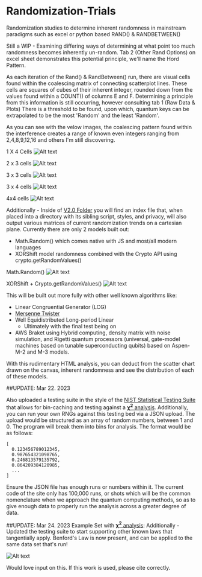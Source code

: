 # Randomization-Trials
Randomization studies to determine inherent randomness in mainstream paradigms such as excel or python based RAND() &amp; RANDBETWEEN() 


Still a WIP - Examining differing ways of determining at what point too much randomness becomes inherently un-random. Tab 2 (Other Rand Options) on excel sheet demonstrates this potential principle, we'll name the Hord Pattern.

As each iteration of the Rand() & RandBetween() run, there are visual cells found within the coalescing matrix of connecting scatterplot lines. These cells are squares of cubes of their inherent integer, rounded down from the values found within a COUNT() of columns E and F. Determining a principle from this information is still occurring, however consulting tab 1 (Raw Data & Plots) There is a threshold to be found, upon which, quantum keys can be extrapolated to be the most 'Random' and the least 'Random'.

As you can see with the velow images, the coalescing pattern found within the interference creates a range of known even integers ranging from 2,4,8,9,12,16 and others I'm still discovering.

1 X 4 Cells 
![Alt text](assets/1x4.png?raw=true "1 x 4 Cells")

2 x 3 cells
![Alt text](assets/2x3.png?raw=true "2 x 3 Cells")

3 x 3 cells
![Alt text](assets/3sq.png?raw=true "3 x 3 Cells")

3 x 4 cells
![Alt text](assets/3x4.png?raw=true "3 x 4 Cells")

4x4 cells
![Alt text](assets/4sq.png?raw=true "4 x 4 Cells")

Additionally - Inside of [V2.0 Folder](https://github.com/hord-brayden/Randomization-Trials/tree/main/v2.0) you will find an index file that, when placed into a directory with its sibling script, styles, and privacy, will also output various matrices of current randomization trends on a cartesian plane. Currently there are only 2 models built out:

* Math.Random() which comes native with JS and most/all modern languages
* XORShift model randomness combined with the Crypto API using crypto.getRandomValues()

Math.Random()
![Alt text](assets/mathrandom.png?raw=true "Title")

XORShift + Crypto.getRandomValues()
![Alt text](assets/xorshiftcrypto.png?raw=true "Title")

This will be built out more fully with other well known algorithms like:

* Linear Congruential Generator (LCG)
* [Mersenne Twister](https://github.com/boo1ean/mersenne-twister)
* Well Equidistributed Long-period Linear
  - Ultimately with the final test being on
* AWS Braket using Hybrid computing, density matrix with noise simulation, and Rigetti quantum processors (universal, gate-model machines based on tunable superconducting qubits) based on Aspen-M-2 and M-3 models.

With this rudimentary HTML analysis, you can deduct from the scatter chart drawn on the canvas, inherent randomness and see the distribution of each of these models.

##UPDATE: Mar 22. 2023

Also uploaded a testing suite in the style of the [NIST Statistical Testing Suite](https://csrc.nist.gov/projects/random-bit-generation/documentation-and-software) that allows for bin-caching and testing against a [__**&chi;<sup>2</sup>**__ analysis](https://en.wikipedia.org/wiki/Chi-squared_test). Additionally, you can run your own RNGs against this testing bed via a JSON upload. The upload would be structured as an array of random numbers, between 1 and 0. The program will break them into bins for analysis. The format would be as follows:

```
[
  0.123456789012345,
  0.987654321098765,
  0.246813579135792,
  0.864209384120985,
  ...
]
```

Ensure the JSON file has enough runs or numbers within it. The current code of the site only has 100,000 runs, or shots which will be the common nomenclature when we approach the quantum computing methods, so as to give enough data to properly run the analysis across a greater degree of data.

##UPDATE: Mar 24. 2023
Example Set with [__**&chi;<sup>2</sup>**__ analysis](https://en.wikipedia.org/wiki/Chi-squared_test):
Additionally - Updated the testing suite to start supporting other known laws that tangentially apply. Benford's Law is now present, and can be applied to the same data set that's run!

![Alt text](assets/benfordlaw.png?raw=true "NIST Style Test Bed")

Would love input on this. If this work is used, please cite correctly. 
